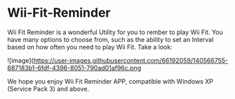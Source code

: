 # Wii-Fit-Reminder
Wii Fit Reminder is a wonderful Utility for you to rember to play Wii Fit.
You have many options to choose from, such as the ability to set an Interval based on how often you need to play Wii Fit.
Take a look:

![image](https://user-images.githubusercontent.com/66192059/140566755-687183b1-6fdf-4396-8051-790ad01af96c.png
 
We hope you enjoy Wii Fit Reminder APP, compatible with Windows XP (Service Pack 3) and above.
